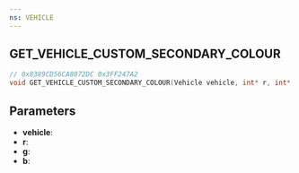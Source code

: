```yaml
---
ns: VEHICLE
---
```

## GET_VEHICLE_CUSTOM_SECONDARY_COLOUR

```c
// 0x8389CD56CA8072DC 0x3FF247A2
void GET_VEHICLE_CUSTOM_SECONDARY_COLOUR(Vehicle vehicle, int* r, int* g, int* b);
```


## Parameters
* **vehicle**: 
* **r**: 
* **g**: 
* **b**: 

